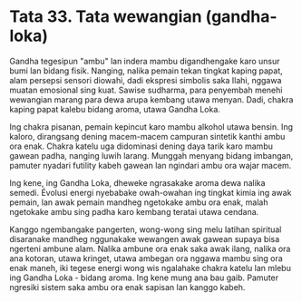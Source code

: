 # Tata 33. Tata wewangian (gandha-loka)

Gandha tegesipun "ambu" lan indera mambu digandhengake karo unsur bumi lan bidang fisik. Nanging, nalika pemain tekan tingkat kaping papat, alam persepsi sensori diowahi, dadi ekspresi simbolis saka Ilahi, nggawa muatan emosional sing kuat. Sawise sudharma, para penyembah menehi wewangian marang para dewa arupa kembang utawa menyan. Dadi, chakra kaping papat kalebu bidang aroma, utawa Gandha Loka.

Ing chakra pisanan, pemain kepincut karo mambu alkohol utawa bensin. Ing kaloro, dirangsang dening macem-macem campuran sintetik kanthi ambu ora enak. Chakra katelu uga didominasi dening daya tarik karo mambu gawean padha, nanging luwih larang. Munggah menyang bidang imbangan, pamuter nyadari futility kabeh gawean lan ngindari ambu ora wajar macem.

Ing kene, ing Gandha Loka, dheweke ngrasakake aroma dewa nalika semedi. Évolusi energi nyebabake owah-owahan ing tingkat kimia ing awak pemain, lan awak pemain mandheg ngetokake ambu ora enak, malah ngetokake ambu sing padha karo kembang teratai utawa cendana.

Kanggo ngembangake pangerten, wong-wong sing melu latihan spiritual disaranake mandheg nggunakake wewangen awak gawean supaya bisa ngerteni ambune alam. Nalika ambune ora enak saka awak ilang, nalika ora ana kotoran, utawa kringet, utawa ambegan ora nggawa mambu sing ora enak maneh, iki tegese energi wong wis ngalahake chakra katelu lan mlebu ing Gandha Loka - bidang aroma. Ing kene mung ana bau gaib. Pamuter ngresiki sistem saka ambu ora enak sapisan lan kanggo kabeh.
